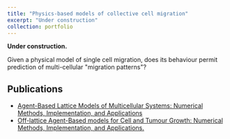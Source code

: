 ```yaml
---
title: "Physics-based models of collective cell migration"
excerpt: "Under construction"
collection: portfolio
---
```


**Under construction.**

Given a physical model of single cell migration, does its behaviour permit
prediction of multi-cellular "migration patterns"?


## Publications

- [Agent-Based Lattice Models of Multicellular Systems: Numerical Methods, Implementation, and Applications](publications/2017-10-10-lattice-models)
- [Off-lattice Agent-Based models for Cell and Tumour Growth: Numerical Methods, Implementation, and Applications.](publications/2017-10-10-off-lattice-models)
